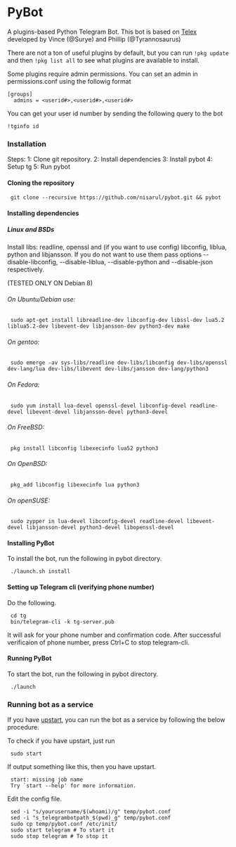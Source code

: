 # PyBot

A plugins-based Python Telegram Bot.
This bot is based on [Telex](https://github.com/datamachine/telex) developed by Vince (@Surye) and Phillip (@Tyrannosaurus)


There are not a ton of useful plugins by default, but you can run ``` !pkg update ``` and then ``` !pkg list all ``` to see what plugins are available to install.

Some plugins require admin permissions. You can set an admin in permissions.conf using the followig format

```
[groups]
  admins = <userid#>,<userid#>,<userid#>
```

You can get your user id number by sending the following query to the bot

```
!tginfo id
```


### Installation
Steps:
1: Clone git repository.
2: Install dependencies
3: Install pybot
4: Setup tg
5: Run pybot

#### Cloning the repository

     git clone --recursive https://github.com/nisarul/pybot.git && pybot

#### Installing dependencies

##### Linux and BSDs

Install libs: readline, openssl and (if you want to use config) libconfig, liblua, python and libjansson.
If you do not want to use them pass options --disable-libconfig, --disable-liblua, --disable-python and --disable-json respectively.

(TESTED ONLY ON Debian 8)

###### On Ubuntu/Debian use: 

     sudo apt-get install libreadline-dev libconfig-dev libssl-dev lua5.2 liblua5.2-dev libevent-dev libjansson-dev python3-dev make 

###### On gentoo:

     sudo emerge -av sys-libs/readline dev-libs/libconfig dev-libs/openssl dev-lang/lua dev-libs/libevent dev-libs/jansson dev-lang/python3

###### On Fedora:

     sudo yum install lua-devel openssl-devel libconfig-devel readline-devel libevent-devel libjansson-devel python3-devel

###### On FreeBSD:

     pkg install libconfig libexecinfo lua52 python3

###### On OpenBSD:

     pkg_add libconfig libexecinfo lua python3

###### On openSUSE:

     sudo zypper in lua-devel libconfig-devel readline-devel libevent-devel libjansson-devel python3-devel libopenssl-devel

#### Installing PyBot
To install the bot, run the following in pybot directory.

     ./launch.sh install

#### Setting up Telegram cli (verifying phone number)
Do the following.

     cd tg
     bin/telegram-cli -k tg-server.pub

It will ask for your phone number and confirmation code.
After successful verificaion of phone number, press Ctrl+C to stop telegram-cli.

#### Running PyBot

To start the bot, run the following in pybot directory.

     ./launch

### Running bot as a service
If you have [upstart](http://upstart.ubuntu.com/), you can run the bot as a service by following the below procedure.

To check if you have upstart, just run 

     sudo start

If output something like this, then you have upstart.

     start: missing job name
     Try `start --help' for more information.
Edit the config file.

     sed -i "s/yourusername/$(whoami)/g" temp/pybot.conf
     sed -i "s_telegrambotpath_$(pwd)_g" temp/pybot.conf
     sudo cp temp/pybot.conf /etc/init/
     sudo start telegram # To start it
     sudo stop telegram # To stop it

